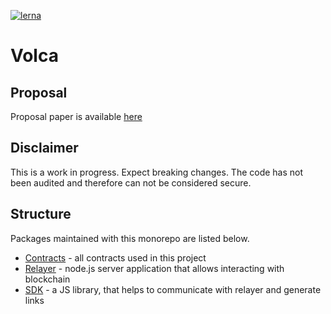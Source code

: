 [![lerna](https://img.shields.io/badge/maintained%20with-lerna-cc00ff.svg)](https://lernajs.io/)

# Volca

## Proposal

Proposal paper is available [here](https://github.com/LinkdropProtocol/Proposal-Paper)

## Disclaimer

This is a work in progress. Expect breaking changes. The code has not been audited and therefore can not be considered secure.

## Structure
Packages maintained with this monorepo are listed below.

- [Contracts](https://github.com/LinkdropProtocol/volca-monorepo/tree/master/packages/volca-contracts) - all contracts used in this project
- [Relayer](https://github.com/LinkdropProtocol/volca-monorepo/tree/master/packages/volca-relayer) - node.js server application that allows interacting with blockchain
- [SDK](https://github.com/LinkdropProtocol/volca-monorepo/tree/master/packages/volca-sdk) - a JS library, that helps to communicate with relayer and generate links